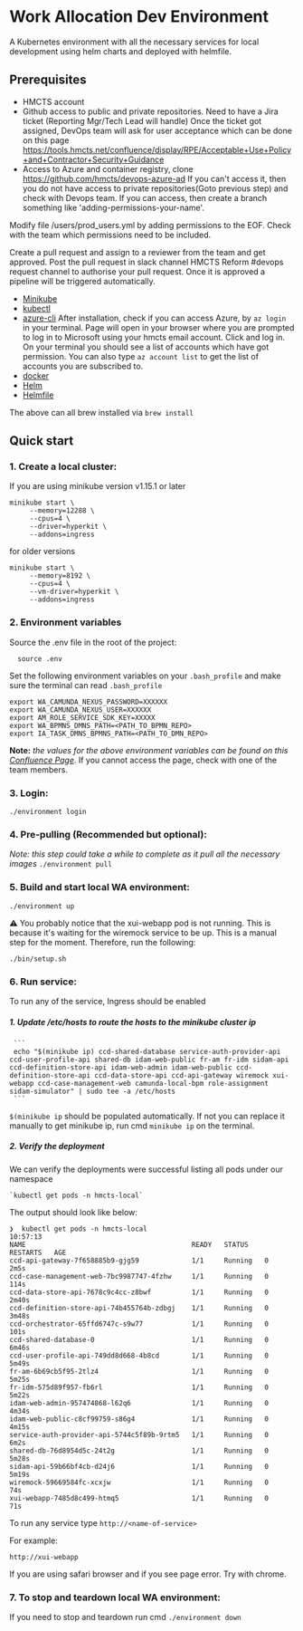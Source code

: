 # Work Allocation Dev Environment

A Kubernetes environment with all the necessary services for local development using helm charts and deployed with helmfile.

## Prerequisites
- HMCTS account
- Github access to public and private repositories. Need to have a Jira ticket (Reporting Mgr/Tech Lead will handle) 
Once the ticket got assigned, DevOps team will ask for user acceptance which can be done on this page 
https://tools.hmcts.net/confluence/display/RPE/Acceptable+Use+Policy+and+Contractor+Security+Guidance
- Access to Azure and container registry, clone https://github.com/hmcts/devops-azure-ad
If you can't access it, then you do not have access to private repositories(Goto previous step) and check with Devops team.
If you can access, then create a branch something like 'adding-permissions-your-name'.

Modify file /users/prod_users.yml by adding permissions to the EOF. Check with the team
which permissions need to be included.

Create a pull request and assign to a reviewer from the team and get approved.
Post the pull request in slack channel HMCTS Reform #devops request channel to authorise your pull request. 
Once it is approved a pipeline will be triggered automatically.
- [Minikube](https://kubernetes.io/docs/tasks/tools/install-minikube/)
- [kubectl](https://kubernetes.io/docs/tasks/tools/install-kubectl/)
- [azure-cli](https://docs.microsoft.com/en-gb/cli/azure/install-azure-cli)
After installation, check if you can access Azure, by ```az login``` in your terminal.
Page will open in your browser where you are prompted to log in to Microsoft using your hmcts email account. Click and log in.
On your terminal you should see a list of accounts which have got permission. You can also type ```az account list``` to get the 
list of accounts you are subscribed to.
- [docker](https://www.docker.com/)
- [Helm](https://helm.sh)
- [Helmfile](https://github.com/roboll/helmfile)

The above can all brew installed via `brew install`

## Quick start


### 1. Create a local cluster:
If you are using minikube version v1.15.1 or later
```
minikube start \
     --memory=12288 \
     --cpus=4 \
     --driver=hyperkit \
     --addons=ingress
```
for older versions
```
minikube start \
     --memory=8192 \
     --cpus=4 \
     --vm-driver=hyperkit \
     --addons=ingress
```

### 2. Environment variables

Source the .env file in the root of the project:
```
  source .env
```
Set the following environment variables on your `.bash_profile`
and make sure the terminal can read `.bash_profile`
```
export WA_CAMUNDA_NEXUS_PASSWORD=XXXXXX
export WA_CAMUNDA_NEXUS_USER=XXXXXX
export AM_ROLE_SERVICE_SDK_KEY=XXXXX
export WA_BPMNS_DMNS_PATH=<PATH_TO_BPMN_REPO>
export IA_TASK_DMNS_BPMNS_PATH=<PATH_TO_DMN_REPO>
```
**Note:** _the values for the above environment variables can be found on this [Confluence Page](https://tools.hmcts.net/confluence/display/WA/Camunda+Enterprise+Licence+Key)_.
If you cannot access the page, check with one of the team members.

### 3. Login:

  `./environment login`

### 4. Pre-pulling (Recommended but optional):
*Note: this step could take a while to complete as it pull all the necessary images*
  `./environment pull`

### 5. Build and start local WA environment:

  `./environment up`

:warning: You probably notice that the xui-webapp pod is not running. This is because it's waiting for the wiremock service to be up.
This is a manual step for the moment. Therefore, run the following:

    ./bin/setup.sh


### 6. Run service:

To run any of the service, Ingress should be enabled

##### 1. Update /etc/hosts to route the hosts to the minikube cluster ip
     ```
     echo "$(minikube ip) ccd-shared-database service-auth-provider-api ccd-user-profile-api shared-db idam-web-public fr-am fr-idm sidam-api ccd-definition-store-api idam-web-admin idam-web-public ccd-definition-store-api ccd-data-store-api ccd-api-gateway wiremock xui-webapp ccd-case-management-web camunda-local-bpm role-assignment sidam-simulator" | sudo tee -a /etc/hosts
     ```
    
`$(minikube ip` should be populated automatically. If not you can replace it manually to get minikube ip, run cmd `minikube ip` on the terminal.

##### 2. Verify the deployment
   We can verify the deployments were successful listing all pods under our namespace
   
    `kubectl get pods -n hmcts-local`
   
   The output should look like below:
   
   ```
   ❯  kubectl get pods -n hmcts-local                                                                                10:57:13
   NAME                                         READY   STATUS    RESTARTS   AGE
   ccd-api-gateway-7f658885b9-gjg59             1/1     Running   0          2m5s
   ccd-case-management-web-7bc9987747-4fzhw     1/1     Running   0          114s
   ccd-data-store-api-7678c9c4cc-z8bwf          1/1     Running   0          2m40s
   ccd-definition-store-api-74b455764b-zdbgj    1/1     Running   0          3m48s
   ccd-orchestrator-65ffd6747c-s9w77            1/1     Running   0          101s
   ccd-shared-database-0                        1/1     Running   0          6m46s
   ccd-user-profile-api-749dd8d668-4b8cd        1/1     Running   0          5m49s
   fr-am-6b69cb5f95-2tlz4                       1/1     Running   0          5m25s
   fr-idm-575d89f957-fb6rl                      1/1     Running   0          5m22s
   idam-web-admin-957474868-l62q6               1/1     Running   0          4m34s
   idam-web-public-c8cf99759-s86g4              1/1     Running   0          4m15s
   service-auth-provider-api-5744c5f89b-9rtm5   1/1     Running   0          6m2s
   shared-db-76d8954d5c-24t2g                   1/1     Running   0          5m28s
   sidam-api-59b66bf4cb-d24j6                   1/1     Running   0          5m19s
   wiremock-59669584fc-xcxjw                    1/1     Running   0          74s
   xui-webapp-7485d8c499-htmq5                  1/1     Running   0          71s
   ```

   To run any service type
   `http://<name-of-service>`
   
   For example:
   
   `http://xui-webapp`
   
   If you are using safari browser and if you see page error. Try with chrome. 
   
### 7. To stop and teardown local WA environment:
  If you need to stop and teardown run cmd
  `./environment down`
